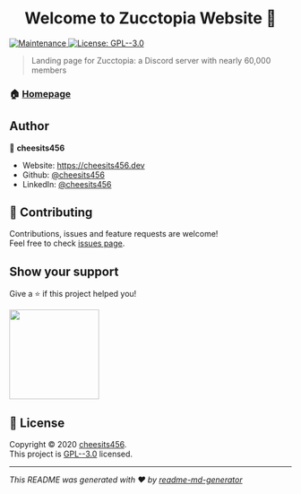 <h1 align="center">Welcome to Zucctopia Website 👋</h1>
<p>
  <a href="https://github.com/zucctopia/zucctopiahub.io.git/graphs/commit-activity" target="_blank">
    <img alt="Maintenance" src="https://img.shields.io/badge/Maintained%3F-yes-green.svg" />
  </a>
  <a href="https://github.com/zucctopia/zucctopiahub.io.git/blob/master/LICENSE" target="_blank">
    <img alt="License: GPL--3.0" src="https://img.shields.io/github/license/cheesits456/Zucctopia Website" />
  </a>
</p>

> Landing page for Zucctopia: a Discord server with nearly 60,000 members

### 🏠 [Homepage](https://zucctopia.github.io)

## Author

👤 **cheesits456**

* Website: https://cheesits456.dev
* Github: [@cheesits456](https://github.com/cheesits456)
* LinkedIn: [@cheesits456](https://linkedin.com/in/cheesits456)

## 🤝 Contributing

Contributions, issues and feature requests are welcome!<br />Feel free to check [issues page](https://github.com/zucctopia/zucctopia.github.io/issues). 

## Show your support

Give a ⭐️ if this project helped you!

<a href="https://www.patreon.com/cheesits456">
  <img src="https://c5.patreon.com/external/logo/become_a_patron_button@2x.png" width="160">
</a>

## 📝 License

Copyright © 2020 [cheesits456](https://github.com/cheesits456).<br />
This project is [GPL--3.0](https://github.com/zucctopia/zucctopiahub.io.git/blob/master/LICENSE) licensed.

***
_This README was generated with ❤️ by [readme-md-generator](https://github.com/kefranabg/readme-md-generator)_